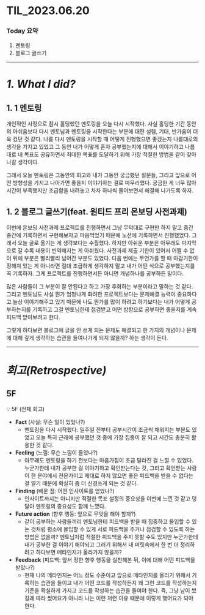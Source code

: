 # TIL_2023.06.20

### Today 요약

1. 멘토링
2. 블로그 글쓰기

---

# **_1. What I did?_**

## 1. 1 멘토링

개인적인 사정으로 잠시 홀딩했던 멘토링을 오늘 다시 시작했다. 사실 홀딩한 기간 동안의 아쉬움보다 다시 멘토님과 멘토링을 시작한다는 부분에 대한 설렘, 기대, 반가움이 더욱 컸던 것 같다. 나름 다시 멘토링을 시작할 때 어떻게 진행했으면 좋겠는지 나름대로의 생각을 가지고 있었고 그 동안 내가 어떻게 혼자 공부했는지에 대해서 이야기하고 나름대로 내 목표도 공유하면서 최대한 목표를 도달하기 위해 가장 적절한 방법을 같이 찾아나갈 생각이다.

그래서 오늘 멘토링은 그동안의 회고와 내가 그동안 궁금했던 질문들, 그리고 앞으로 어떤 방향성을 가지고 나아가면 좋을지 이야기하는 걸로 마무리했다. 궁금한 게 너무 많아 시간이 부족했지만 조급함을 내려놓고 차차 하나씩 물어보면서 해결해 나가도록 하자.

## 1. 2 블로그 글쓰기(feat. 원티드 프리 온보딩 사전과제)

이번에 온보딩 사전과제 프로젝트를 진행하면서 그냥 무턱대로 구현만 하지 말고 중간 중간에 기록하면서 구현해보자고 마음먹었기 때문에 노션에 기록하면서 진행했었다. 그래서 오늘 글로 옮기는 게 생각보다는 수월했다. 하지만 아쉬운 부분은 아무래도 마지막으로 갈 수록 내용이 빈약해지는 게 아쉬웠다. 사전과제 제출 기한이 있어서 어쩔 수 없이 뒤에 부분은 빨리빨리 넘어간 부분도 있었다. 다음 번에는 무언가를 할 때 마감기한이 정해져 있는 게 아니라면 절대 조급하게 생각하지 말고 내가 어떤 식으로 공부했는지를 꼭 기록하자. 그게 프로젝트를 진행하면서든 아니면 개념하나를 공부하든 말이다.

많은 사람들이 그 부분이 잘 안된다고 하고 가장 후회하는 부분이라고 말하는 것 같다. 그리고 멘토님도 사실 뭔가 엄청나게 화려한 프로젝트보다는 문제해결 능력이 중요하다고 늘상 이야기해주고 있기 때문에 나도 뭔가를 많이 하려고 하기보다는 내가 어떻게 공부하는지를 기록하고 그걸 멘토님한테 점검받고 어떤 방향으로 공부하면 좋을지를 계속 피드백 받아보려고 한다.

그렇게 하다보면 블로그에 글을 안 쓰게 되는 문제도 해결되고 한 가지의 개념이나 문제에 대해 깊게 생각하는 습관을 들여나가게 되지 않을까? 하는 생각이 든다.

---

# _회고(Retrospective)_

## 5F

💡 5F (전체 회고)

- **Fact** (사실: 무슨 일이 있었나?)
  - 멘토링을 다시 시작했다. 일주일 전부터 공부시간이 조금씩 채워지는 부분도 있었고 오늘 특히 근래에 공부했던 것 중에 가장 집중이 잘 되고 시간도 충분히 활용한 것 같다.
- **Feeling** (느낌: 무슨 느낌이 들었나?)
  - 아무래도 멘토링을 하기 전보다는 마음가짐이 조금 달라진 걸 느낄 수 있었다. 누군가한테 내가 공부한 걸 이야기하고 확인받는다는 것, 그리고 확인받는 사람이 한 분야에서 전문가이고 제대로 하지 않으면 좋은 피드백을 받을 수 없다는 걸 알기 때문에 확실히 좀 더 신경쓰게 되는 것 같다.
- **Finding** (배운 점: 어떤 인사이트를 얻었나?)
  - 인사이트까지는 아니지만 적절한 목표 설정의 중요성을 이번에 느낀 것 같고 덩달아 멘토링의 중요성도 함께 느꼈다.
- **Future action** (향후 행동: 앞으로 무엇을 해야 할까?)
  - 같이 공부하는 사람들끼리 멘토님한테 피드백을 받을 때 집중하고 몰입할 수 있는 것처럼 평소에 몰입할 수 있게 서로 피드백을 주거나 점검할 수 있도록 하는 방법은 없을까? 멘토님처럼 적절한 피드백을 주지 못할 수도 있지만 누군가한테 내가 공부한 걸 이야기 해야되고 그러기 위해서 내 머릿속에서 한 번 더 정리하려고 하다보면 메타인지가 올라가지 않을까?
- **Feedback** (피드백: 앞서 정한 향후 행동을 실천해본 뒤, 이에 대해 어떤 피드백을 받았나?)
  - 현재 나의 메타인지는 어느 정도 수준이고 앞으로 메타인지를 올리기 위해서 기록하는 습관을 들이고 내가 어떤 코드를 작성하든지 왜 그런 코드를 작성하는지 기준을 확실하게 가지고 코드를 작성하는 습관을 들여야 한다. 즉, 그냥 남이 썼길래 따라 썼어요가 아니라 나는 이런 저런 이유 때문에 이렇게 했어요가 되야 한다.
